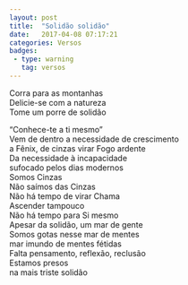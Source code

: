 ```yaml
---
layout: post
title:  "Solidão solidão"
date:   2017-04-08 07:17:21
categories: Versos
badges:
 - type: warning
   tag: versos
---
```


Corra para as montanhas <br>
Delicie-se com a natureza <br>
Tome um porre de solidão <br>

<!--more-->

“Conhece-te a ti mesmo” <br>
Vem de dentro a necessidade de crescimento <br>
a Fênix, de cinzas virar Fogo ardente <br>
Da necessidade à incapacidade <br>
sufocado pelos dias modernos <br>
Somos Cinzas <br>
Não saímos das Cinzas <br>
Não há tempo de virar Chama <br>
Ascender tampouco <br>
Não há tempo para Si mesmo <br>
Apesar da solidão, um mar de gente <br>
Somos gotas nesse mar de mentes <br>
mar imundo de mentes fétidas <br>
Falta pensamento, reflexão, reclusão <br>
Estamos presos <br>
na mais triste solidão <br>
